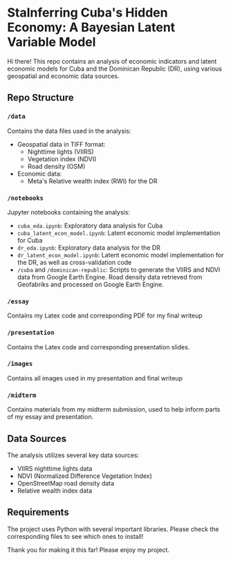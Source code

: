 # StaInferring Cuba's Hidden Economy: A Bayesian Latent Variable Model

Hi there! This repo contains an analysis of economic indicators and latent economic models for Cuba and the Dominican Republic (DR), using various geospatial and economic data sources.

## Repo Structure

### `/data`
Contains the data files used in the analysis:
- Geospatial data in TIFF format:
  - Nighttime lights (VIIRS)
  - Vegetation index (NDVI)
  - Road density (OSM)
- Economic data:
  - Meta's Relative wealth index (RWI) for the DR

### `/notebooks`
Jupyter notebooks containing the analysis:
- `cuba_eda.ipynb`: Exploratory data analysis for Cuba
- `cuba_latent_econ_model.ipynb`: Latent economic model implementation for Cuba
- `dr_eda.ipynb`: Exploratory data analysis for the DR
- `dr_latent_econ_model.ipynb`: Latent economic model implementation for the DR, as well as cross-validation code
- `/cuba` and `/dominican-republic`: Scripts to generate the VIIRS and NDVI data from Google Earth Engine. Road density data retrieved from Geofabriks and processed on Google Earth Engine.

### `/essay`
Contains my Latex code and corresponding PDF for my final writeup

### `/presentation`
Contains the Latex code and corresponding presentation slides.

### `/images`
Contains all images used in my presentation and final writeup

### `/midterm`
Contains materials from my midterm submission, used to help inform parts of my essay and presentation.

## Data Sources

The analysis utilizes several key data sources:
- VIIRS nighttime lights data
- NDVI (Normalized Difference Vegetation Index)
- OpenStreetMap road density data
- Relative wealth index data

## Requirements

The project uses Python with several important libraries. Please check the corresponding files to see which ones to install!


Thank you for making it this far! Please enjoy my project.

